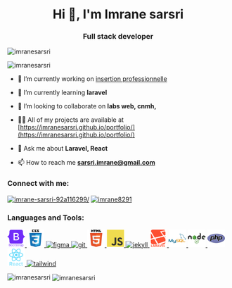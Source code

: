 <h1 align="center">Hi 👋, I'm Imrane sarsri</h1>
<h3 align="center">Full stack developer</h3>

<p align="left"> <img src="https://imranesarsri.github.io/portfolio/" alt="imranesarsri" /> </p>


<p align="left"> <img src="https://komarev.com/ghpvc/?username=imranesarsri&label=Profile%20views&color=0e75b6&style=flat" alt="imranesarsri" /> </p>


- 🔭 I’m currently working on [insertion professionnelle](https://github.com/imranesarsri/SoliLms_insertion_professionnelle)

- 🌱 I’m currently learning **laravel**

- 👯 I’m looking to collaborate on **labs web, cnmh,**

- 👨‍💻 All of my projects are available at [https://imranesarsri.github.io/portfolio/](https://imranesarsri.github.io/portfolio/)

- 💬 Ask me about **Laravel, React**

- 📫 How to reach me **sarsri.imrane@gmail.com**

<h3 align="left">Connect with me:</h3>
<p align="left">
<a href="https://linkedin.com/in/imrane-sarsri-92a116299/" target="blank"><img align="center" src="https://raw.githubusercontent.com/rahuldkjain/github-profile-readme-generator/master/src/images/icons/Social/linked-in-alt.svg" alt="imrane-sarsri-92a116299/" height="30" width="40" /></a>
<a href="https://discord.gg/imrane8291" target="blank"><img align="center" src="https://raw.githubusercontent.com/rahuldkjain/github-profile-readme-generator/master/src/images/icons/Social/discord.svg" alt="imrane8291" height="30" width="40" /></a>
</p>

<h3 align="left">Languages and Tools:</h3>
<p align="left"> <a href="https://getbootstrap.com" target="_blank" rel="noreferrer"> <img src="https://raw.githubusercontent.com/devicons/devicon/master/icons/bootstrap/bootstrap-plain-wordmark.svg" alt="bootstrap" width="40" height="40"/> </a> <a href="https://www.w3schools.com/css/" target="_blank" rel="noreferrer"> <img src="https://raw.githubusercontent.com/devicons/devicon/master/icons/css3/css3-original-wordmark.svg" alt="css3" width="40" height="40"/> </a> <a href="https://www.figma.com/" target="_blank" rel="noreferrer"> <img src="https://www.vectorlogo.zone/logos/figma/figma-icon.svg" alt="figma" width="40" height="40"/> </a> <a href="https://git-scm.com/" target="_blank" rel="noreferrer"> <img src="https://www.vectorlogo.zone/logos/git-scm/git-scm-icon.svg" alt="git" width="40" height="40"/> </a> <a href="https://www.w3.org/html/" target="_blank" rel="noreferrer"> <img src="https://raw.githubusercontent.com/devicons/devicon/master/icons/html5/html5-original-wordmark.svg" alt="html5" width="40" height="40"/> </a> <a href="https://developer.mozilla.org/en-US/docs/Web/JavaScript" target="_blank" rel="noreferrer"> <img src="https://raw.githubusercontent.com/devicons/devicon/master/icons/javascript/javascript-original.svg" alt="javascript" width="40" height="40"/> </a> <a href="https://jekyllrb.com/" target="_blank" rel="noreferrer"> <img src="https://www.vectorlogo.zone/logos/jekyllrb/jekyllrb-icon.svg" alt="jekyll" width="40" height="40"/> </a> <a href="https://laravel.com/" target="_blank" rel="noreferrer"> <img src="https://raw.githubusercontent.com/devicons/devicon/master/icons/laravel/laravel-plain-wordmark.svg" alt="laravel" width="40" height="40"/> </a> <a href="https://www.mysql.com/" target="_blank" rel="noreferrer"> <img src="https://raw.githubusercontent.com/devicons/devicon/master/icons/mysql/mysql-original-wordmark.svg" alt="mysql" width="40" height="40"/> </a> <a href="https://nodejs.org" target="_blank" rel="noreferrer"> <img src="https://raw.githubusercontent.com/devicons/devicon/master/icons/nodejs/nodejs-original-wordmark.svg" alt="nodejs" width="40" height="40"/> </a> <a href="https://www.php.net" target="_blank" rel="noreferrer"> <img src="https://raw.githubusercontent.com/devicons/devicon/master/icons/php/php-original.svg" alt="php" width="40" height="40"/> </a> <a href="https://reactjs.org/" target="_blank" rel="noreferrer"> <img src="https://raw.githubusercontent.com/devicons/devicon/master/icons/react/react-original-wordmark.svg" alt="react" width="40" height="40"/> </a> <a href="https://tailwindcss.com/" target="_blank" rel="noreferrer"> <img src="https://www.vectorlogo.zone/logos/tailwindcss/tailwindcss-icon.svg" alt="tailwind" width="40" height="40"/> </a> </p>

<p><img align="left" src="https://github-readme-stats.vercel.app/api/top-langs?username=imranesarsri&show_icons=true&locale=en&layout=compact" alt="imranesarsri" /></p>

<p>&nbsp;<img align="center" src="https://github-readme-stats.vercel.app/api?username=imranesarsri&show_icons=true&locale=en" alt="imranesarsri" /></p>
